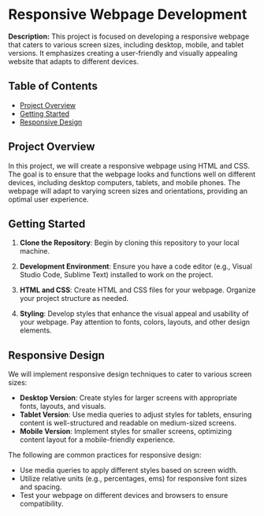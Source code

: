 # Responsive Webpage Development

**Description:** This project is focused on developing a responsive webpage that caters to various screen sizes, including desktop, mobile, and tablet versions. It emphasizes creating a user-friendly and visually appealing website that adapts to different devices.

## Table of Contents

- [Project Overview](#project-overview)
- [Getting Started](#getting-started)
- [Responsive Design](#responsive-design)

## Project Overview

In this project, we will create a responsive webpage using HTML and CSS. The goal is to ensure that the webpage looks and functions well on different devices, including desktop computers, tablets, and mobile phones. The webpage will adapt to varying screen sizes and orientations, providing an optimal user experience.

## Getting Started

1. **Clone the Repository**: Begin by cloning this repository to your local machine.

2. **Development Environment**: Ensure you have a code editor (e.g., Visual Studio Code, Sublime Text) installed to work on the project.

3. **HTML and CSS**: Create HTML and CSS files for your webpage. Organize your project structure as needed.

4. **Styling**: Develop styles that enhance the visual appeal and usability of your webpage. Pay attention to fonts, colors, layouts, and other design elements.

## Responsive Design

We will implement responsive design techniques to cater to various screen sizes:

- **Desktop Version**: Create styles for larger screens with appropriate fonts, layouts, and visuals.
- **Tablet Version**: Use media queries to adjust styles for tablets, ensuring content is well-structured and readable on medium-sized screens.
- **Mobile Version**: Implement styles for smaller screens, optimizing content layout for a mobile-friendly experience.

The following are common practices for responsive design:

- Use media queries to apply different styles based on screen width.
- Utilize relative units (e.g., percentages, ems) for responsive font sizes and spacing.
- Test your webpage on different devices and browsers to ensure compatibility.
